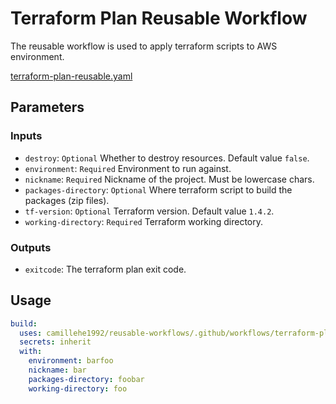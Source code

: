 # Terraform Plan Reusable Workflow

The reusable workflow is used to apply terraform scripts to AWS environment.

[terraform-plan-reusable.yaml](terraform-plan-reusable.yaml)

## Parameters

### Inputs

- `destroy`: `Optional` Whether to destroy resources. Default value `false`.
- `environment`: `Required` Environment to run against.
- `nickname`: `Required` Nickname of the project. Must be lowercase chars.
- `packages-directory`: `Optional` Where terraform script to build the packages (zip files).
- `tf-version`: `Optional` Terraform version. Default value `1.4.2`.
- `working-directory`: `Required` Terraform working directory.

### Outputs

- `exitcode`: The terraform plan exit code.

## Usage

```yaml
build:
  uses: camillehe1992/reusable-workflows/.github/workflows/terraform-plan-reusable.yaml@main
  secrets: inherit
  with:
    environment: barfoo
    nickname: bar
    packages-directory: foobar
    working-directory: foo
```
